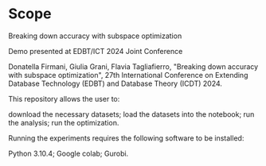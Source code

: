 # Scope
Breaking down accuracy with subspace optimization

Demo presented at EDBT/ICT 2024 Joint Conference

Donatella Firmani, Giulia Grani, Flavia Tagliafierro, "Breaking down accuracy with subspace optimization", 27th International Conference on Extending Database Technology (EDBT) and Database Theory (ICDT) 2024.

This repository allows the user to:

download the necessary datasets;
load the datasets into the notebook;
run the analysis;
run the optimization.

Running the experiments requires the following software to be installed:

Python 3.10.4;
Google colab;
Gurobi.
